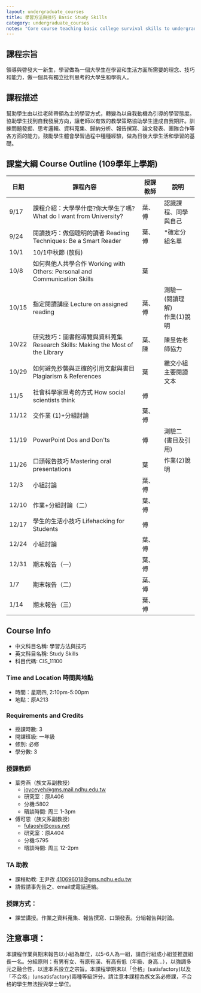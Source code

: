 ```yaml
---
layout: undergraduate_courses
title: 學習方法與技巧 Basic Study Skills
category: undergraduate_courses
notes: "Core course teaching basic college survival skills to undergraduates. (Co-taught.)"
---
```


## 課程宗旨
領導與啓發大一新生，學習做為一個大學生在學習和生活方面所需要的理念、技巧和能力，做一個具有獨立批判思考的大學生和學術人。

## 課程描述
幫助學生由以往老師帶領為主的學習方式，轉變為以自我動機為引導的學習態度。協助學生找到自我發展方向，讓老師以有效的教學策略協助學生達成自我期許。訓練問題發掘、思考邏輯、資料蒐集、歸納分析、報告撰寫、論文發表、團隊合作等各方面的能力。鼓勵學生體會學習過程中種種經驗，做為日後大學生活和學習的基礎。

## 課堂大綱 Course Outline (109學年上學期)

| 日期 | 課程內容 | 授課教師 | 說明 |
| -- | ---- | ---- | -- |
| 9/17 | 課程介紹：大學學什麼?你大學生了嗎? What do I want from University? | 葉、傅 | 認識課程、同學與自己 |
| 9/24 | 閱讀技巧：做個聰明的讀者 Reading Techniques: Be a Smart Reader | 葉、傅 | *確定分組名單 |
| 10/1 | 10/1中秋節 (放假) |   |   |
| 10/8 | 如何與他人共學合作 Working with Others: Personal and Communication Skills | 葉 |   |
| 10/15 | 指定閱讀講座 Lecture on assigned reading | 葉、傅 | 測驗一 (閱讀理解)<br/>作業(1)說明 |
| 10/22 | 研究技巧：圖書館導覽與資料蒐集 Research Skills: Making the Most of the Library | 葉、陳 | 陳昱佐老師協力 |
| 10/29 | 如何避免抄襲與正確的引用文獻與書目 Plagiarism & References | 葉 | 繳交小組主要閱讀文本 |
| 11/5 | 社會科學家思考的方式 How social scientists think | 傅 |   |
| 11/12 | 交作業 (1)+分組討論 | 葉、傅 |   |
| 11/19 | PowerPoint Dos and Don'ts | 傅 | 測驗二 (書目及引用) |
| 11/26 | 口頭報告技巧 Mastering oral presentations | 葉 | 作業(2)說明 |
| 12/3 | 小組討論 | 葉、傅 |   |
| 12/10 | 作業+分組討論（二） | 葉、傅 |   |
| 12/17 | 學生的生活小技巧 Lifehacking for Students  | 傅 |   |
| 12/24 | 小組討論 | 葉、傅 |   |
| 12/31 | 期末報告（一） | 葉、傅 |   |
| 1/7 | 期末報告（二） | 葉、傅 |   |
| 1/14 | 期末報告（三） | 葉、傅 |   |

## Course Info
* 中文科目名稱: 學習方法與技巧
* 英文科目名稱: Study Skills
* 科目代碼: CIS_11100

### Time and Location 時間與地點
* 時間：星期四, 2:10pm-5:00pm
* 地點：原A213

### Requirements and Credits
* 授課時數: 3
* 開課班級: 一年級
* 修別: 必修
* 學分數: 3

### 授課教師
* 葉秀燕（族文系副教授）
    * joyceyeh@gms.mail.ndhu.edu.tw
    * 研究室：原A406
    * 分機:5802
    * 晤談時間: 周三 1-3pm
* 傅可恩（族文系副教授）
    * fulaoshi@oxus.net 
    * 研究室：原A404
    * 分機:5795
    * 晤談時間: 周三 12-2pm
   
### TA 助教
   * 課程助教: 王尹孜 410696018@gms.ndhu.edu.tw 
   * 請假請事先告之、email或電話連絡。

### 授課方式：
* 課堂講授。作業之資料蒐集、報告撰寫、口頭發表。分組報告與討論。

## 注意事項：
本課程作業與期末報告以小組為單位，以5-6人為一組，請自行組成小組並推選組長一名。分組原則：有男有女、有原有漢、有高有低（年級、身高…），以強調多元之融合性，以達本系設立之宗旨。本課程學期末以「合格」(satisfactory)以及「不合格」(unsatisfactory)兩種等級評分。請注意本課程為族文系必修課，不合格的學生無法授與學士學位。